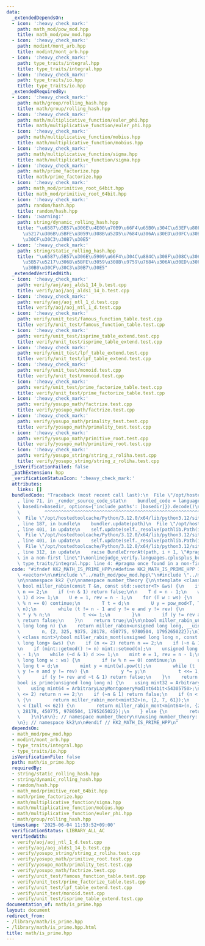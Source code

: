 ```yaml
---
data:
  _extendedDependsOn:
  - icon: ':heavy_check_mark:'
    path: math_mod/pow_mod.hpp
    title: math_mod/pow_mod.hpp
  - icon: ':heavy_check_mark:'
    path: modint/mont_arb.hpp
    title: modint/mont_arb.hpp
  - icon: ':heavy_check_mark:'
    path: type_traits/integral.hpp
    title: type_traits/integral.hpp
  - icon: ':heavy_check_mark:'
    path: type_traits/io.hpp
    title: type_traits/io.hpp
  _extendedRequiredBy:
  - icon: ':heavy_check_mark:'
    path: math/group/rolling_hash.hpp
    title: math/group/rolling_hash.hpp
  - icon: ':heavy_check_mark:'
    path: math/multiplicative_function/euler_phi.hpp
    title: math/multiplicative_function/euler_phi.hpp
  - icon: ':heavy_check_mark:'
    path: math/multiplicative_function/mobius.hpp
    title: math/multiplicative_function/mobius.hpp
  - icon: ':heavy_check_mark:'
    path: math/multiplicative_function/sigma.hpp
    title: math/multiplicative_function/sigma.hpp
  - icon: ':heavy_check_mark:'
    path: math/prime_factorize.hpp
    title: math/prime_factorize.hpp
  - icon: ':heavy_check_mark:'
    path: math_mod/primitive_root_64bit.hpp
    title: math_mod/primitive_root_64bit.hpp
  - icon: ':heavy_check_mark:'
    path: random/hash.hpp
    title: random/hash.hpp
  - icon: ':warning:'
    path: string/dynamic_rolling_hash.hpp
    title: "\u6587\u5B57\u306E\u4E00\u70B9\u66F4\u65B0\u304C\u53EF\u80FD\u6587\u5B57\
      \u5217\u306B\u5BFE\u3059\u308B\u52D5\u7684\u306A\u30ED\u30FC\u30EA\u30F3\u30B0\
      \u30CF\u30C3\u30B7\u30E5"
  - icon: ':heavy_check_mark:'
    path: string/static_rolling_hash.hpp
    title: "\u6587\u5B57\u306E\u5909\u66F4\u304C\u884C\u308F\u308C\u306A\u3044\u6587\
      \u5B57\u5217\u306B\u5BFE\u3059\u308B\u9759\u7684\u306A\u30ED\u30FC\u30EA\u30F3\
      \u30B0\u30CF\u30C3\u30B7\u30E5"
  _extendedVerifiedWith:
  - icon: ':heavy_check_mark:'
    path: verify/aoj/aoj_alds1_14_b.test.cpp
    title: verify/aoj/aoj_alds1_14_b.test.cpp
  - icon: ':heavy_check_mark:'
    path: verify/aoj/aoj_ntl_1_d.test.cpp
    title: verify/aoj/aoj_ntl_1_d.test.cpp
  - icon: ':heavy_check_mark:'
    path: verify/unit_test/famous_function_table.test.cpp
    title: verify/unit_test/famous_function_table.test.cpp
  - icon: ':heavy_check_mark:'
    path: verify/unit_test/isprime_table_extend.test.cpp
    title: verify/unit_test/isprime_table_extend.test.cpp
  - icon: ':heavy_check_mark:'
    path: verify/unit_test/lpf_table_extend.test.cpp
    title: verify/unit_test/lpf_table_extend.test.cpp
  - icon: ':heavy_check_mark:'
    path: verify/unit_test/monoid.test.cpp
    title: verify/unit_test/monoid.test.cpp
  - icon: ':heavy_check_mark:'
    path: verify/unit_test/prime_factorize_table.test.cpp
    title: verify/unit_test/prime_factorize_table.test.cpp
  - icon: ':heavy_check_mark:'
    path: verify/yosupo_math/factrize.test.cpp
    title: verify/yosupo_math/factrize.test.cpp
  - icon: ':heavy_check_mark:'
    path: verify/yosupo_math/primality_test.test.cpp
    title: verify/yosupo_math/primality_test.test.cpp
  - icon: ':heavy_check_mark:'
    path: verify/yosupo_math/primitive_root.test.cpp
    title: verify/yosupo_math/primitive_root.test.cpp
  - icon: ':heavy_check_mark:'
    path: verify/yosupo_string/string_z_roliha.test.cpp
    title: verify/yosupo_string/string_z_roliha.test.cpp
  _isVerificationFailed: false
  _pathExtension: hpp
  _verificationStatusIcon: ':heavy_check_mark:'
  attributes:
    links: []
  bundledCode: "Traceback (most recent call last):\n  File \"/opt/hostedtoolcache/Python/3.12.0/x64/lib/python3.12/site-packages/onlinejudge_verify/documentation/build.py\"\
    , line 71, in _render_source_code_stat\n    bundled_code = language.bundle(stat.path,\
    \ basedir=basedir, options={'include_paths': [basedir]}).decode()\n          \
    \         ^^^^^^^^^^^^^^^^^^^^^^^^^^^^^^^^^^^^^^^^^^^^^^^^^^^^^^^^^^^^^^^^^^^^^^^^^^^^^^^^^\n\
    \  File \"/opt/hostedtoolcache/Python/3.12.0/x64/lib/python3.12/site-packages/onlinejudge_verify/languages/cplusplus.py\"\
    , line 187, in bundle\n    bundler.update(path)\n  File \"/opt/hostedtoolcache/Python/3.12.0/x64/lib/python3.12/site-packages/onlinejudge_verify/languages/cplusplus_bundle.py\"\
    , line 401, in update\n    self.update(self._resolve(pathlib.Path(included), included_from=path))\n\
    \  File \"/opt/hostedtoolcache/Python/3.12.0/x64/lib/python3.12/site-packages/onlinejudge_verify/languages/cplusplus_bundle.py\"\
    , line 401, in update\n    self.update(self._resolve(pathlib.Path(included), included_from=path))\n\
    \  File \"/opt/hostedtoolcache/Python/3.12.0/x64/lib/python3.12/site-packages/onlinejudge_verify/languages/cplusplus_bundle.py\"\
    , line 312, in update\n    raise BundleErrorAt(path, i + 1, \"#pragma once found\
    \ in a non-first line\")\nonlinejudge_verify.languages.cplusplus_bundle.BundleErrorAt:\
    \ type_traits/integral.hpp: line 4: #pragma once found in a non-first line\n"
  code: "#ifndef KK2_MATH_IS_PRIME_HPP\n#define KK2_MATH_IS_PRIME_HPP 1\n\n#include\
    \ <vector>\n\n#include \"../math_mod/pow_mod.hpp\"\n#include \"../modint/mont_arb.hpp\"\
    \n\nnamespace kk2 {\n\nnamespace number_theory {\n\ntemplate <class T, class U>\
    \ bool miller_rabin(const T &n, const std::vector<T> &ws) {\n    if (n <= 2) return\
    \ n == 2;\n    if (~n & 1) return false;\n\n    T d = n - 1;\n    while (~d &\
    \ 1) d >>= 1;\n    U e = 1, rev = n - 1;\n    for (T w : ws) {\n        if (w\
    \ % n == 0) continue;\n        T t = d;\n        U y = pow_mod<T, T, U>(w, t,\
    \ n);\n        while (t != n - 1 and y != e and y != rev) {\n            y = y\
    \ * y % n;\n            t <<= 1;\n        }\n        if (y != rev and ~t & 1)\
    \ return false;\n    }\n    return true;\n}\n\nbool miller_rabin_u64(unsigned\
    \ long long n) {\n    return miller_rabin<unsigned long long, __uint128_t>(\n\
    \        n, {2, 325, 9375, 28178, 450775, 9780504, 1795265022});\n}\n\ntemplate\
    \ <class mint>\nbool miller_rabin_mont(unsigned long long n, const std::vector<unsigned\
    \ long long> &ws) {\n    if (n <= 2) return n == 2;\n    if (~n & 1) return false;\n\
    \n    if (mint::getmod() != n) mint::setmod(n);\n    unsigned long long d = n\
    \ - 1;\n    while (~d & 1) d >>= 1;\n    mint e = 1, rev = n - 1;\n    for (unsigned\
    \ long long w : ws) {\n        if (w % n == 0) continue;\n        unsigned long\
    \ long t = d;\n        mint y = mint(w).pow(t);\n        while (t != n - 1 and\
    \ y != e and y != rev) {\n            y *= y;\n            t <<= 1;\n        }\n\
    \        if (y != rev and ~t & 1) return false;\n    }\n    return true;\n}\n\n\
    bool is_prime(unsigned long long n) {\n    using mint32 = ArbitraryLazyMontgomeryModInt<54305750>;\n\
    \    using mint64 = ArbitraryLazyMontgomeryModInt64bit<54305750>;\n\n    if (n\
    \ <= 2) return n == 2;\n    if (~n & 1) return false;\n    if (n < (1ull << 30))\
    \ {\n        return miller_rabin_mont<mint32>(n, {2, 7, 61});\n    } else if (n\
    \ < (1ull << 62)) {\n        return miller_rabin_mont<mint64>(n, {2, 325, 9375,\
    \ 28178, 450775, 9780504, 1795265022});\n    } else {\n        return miller_rabin_u64(n);\n\
    \    }\n}\n\n}; // namespace number_theory\n\nusing number_theory::is_prime;\n\
    \n}; // namespace kk2\n\n#endif // KK2_MATH_IS_PRIME_HPP\n"
  dependsOn:
  - math_mod/pow_mod.hpp
  - modint/mont_arb.hpp
  - type_traits/integral.hpp
  - type_traits/io.hpp
  isVerificationFile: false
  path: math/is_prime.hpp
  requiredBy:
  - string/static_rolling_hash.hpp
  - string/dynamic_rolling_hash.hpp
  - random/hash.hpp
  - math_mod/primitive_root_64bit.hpp
  - math/prime_factorize.hpp
  - math/multiplicative_function/sigma.hpp
  - math/multiplicative_function/mobius.hpp
  - math/multiplicative_function/euler_phi.hpp
  - math/group/rolling_hash.hpp
  timestamp: '2025-06-04 11:53:52+09:00'
  verificationStatus: LIBRARY_ALL_AC
  verifiedWith:
  - verify/aoj/aoj_ntl_1_d.test.cpp
  - verify/aoj/aoj_alds1_14_b.test.cpp
  - verify/yosupo_string/string_z_roliha.test.cpp
  - verify/yosupo_math/primitive_root.test.cpp
  - verify/yosupo_math/primality_test.test.cpp
  - verify/yosupo_math/factrize.test.cpp
  - verify/unit_test/famous_function_table.test.cpp
  - verify/unit_test/prime_factorize_table.test.cpp
  - verify/unit_test/lpf_table_extend.test.cpp
  - verify/unit_test/monoid.test.cpp
  - verify/unit_test/isprime_table_extend.test.cpp
documentation_of: math/is_prime.hpp
layout: document
redirect_from:
- /library/math/is_prime.hpp
- /library/math/is_prime.hpp.html
title: math/is_prime.hpp
---
```

